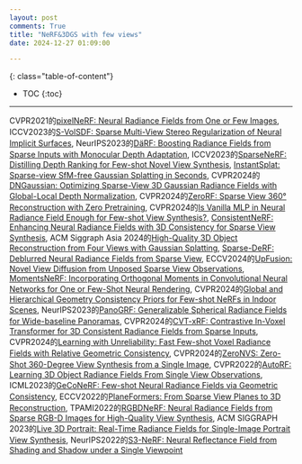 ```yaml
---
layout: post
comments: True
title: "NeRF&3DGS with few views"
date: 2024-12-27 01:09:00

---
```


<!--more-->

{: class="table-of-content"}
* TOC
{:toc}

---

CVPR2021的[pixelNeRF: Neural Radiance Fields from One or Few Images](https://alexyu.net/pixelnerf/), ICCV2023的[S-VolSDF: Sparse Multi-View Stereo Regularization of Neural Implicit Surfaces](https://hao-yu-wu.github.io/s-volsdf/), NeurIPS2023的[DäRF: Boosting Radiance Fields from Sparse Inputs with Monocular Depth Adaptation](https://github.com/cvlab-kaist/DaRF), ICCV2023的[SparseNeRF: Distilling Depth Ranking for Few-shot Novel View Synthesis](https://sparsenerf.github.io/), [InstantSplat: Sparse-view SfM-free Gaussian Splatting in Seconds](https://instantsplat.github.io/), CVPR2024的[DNGaussian: Optimizing Sparse-View 3D Gaussian Radiance Fields with Global-Local Depth Normalization](https://fictionarry.github.io/DNGaussian/), CVPR2024的[ZeroRF: Sparse View 360° Reconstruction with Zero Pretraining](https://sarahweiii.github.io/zerorf/), CVPR2024的[Is Vanilla MLP in Neural Radiance Field Enough for Few-shot View Synthesis?](https://openaccess.thecvf.com/content/CVPR2024/papers/Zhu_Is_Vanilla_MLP_in_Neural_Radiance_Field_Enough_for_Few-shot_CVPR_2024_paper.pdf), [ConsistentNeRF: Enhancing Neural Radiance Fields with 3D Consistency for Sparse View Synthesis](https://skhu101.github.io/ConsistentNeRF/), ACM Siggraph Asia 2024的[High-Quality 3D Object Reconstruction from Four Views with Gaussian Splatting](https://gaussianobject.github.io/), [Sparse-DeRF: Deblurred Neural Radiance Fields from Sparse View](https://dogyoonlee.github.io/sparsederf/), ECCV2024的[UpFusion: Novel View Diffusion from Unposed Sparse View Observations](https://upfusion3d.github.io/), [MomentsNeRF: Incorporating Orthogonal Moments in Convolutional Neural Networks for One or Few-Shot Neural Rendering](https://amughrabi.github.io/momentsnerf/), CVPR2024的[Global and Hierarchical Geometry Consistency Priors for Few-shot NeRFs in Indoor Scenes](https://github.com/XT5un/P2NeRF), NeurIPS2023的[PanoGRF: Generalizable Spherical Radiance Fields for Wide-baseline Panoramas](https://thucz.github.io/PanoGRF/), CVPR2024的[CVT-xRF: Contrastive In-Voxel Transformer for 3D Consistent Radiance Fields from Sparse Inputs](https://zhongyingji.github.io/CVT-xRF/), CVPR2024的[Learning with Unreliability: Fast Few-shot Voxel Radiance Fields with Relative Geometric Consistency](https://github.com/HKCLynn/ReVoRF), CVPR2024的[ZeroNVS: Zero-Shot 360-Degree View Synthesis from a Single Image](https://kylesargent.github.io/zeronvs/), CVPR2022的[AutoRF: Learning 3D Object Radiance Fields From Single View Observations](https://github.com/skyhehe123/AutoRF-pytorch), ICML2023的[GeCoNeRF: Few-shot Neural Radiance Fields via Geometric Consistency](https://cvlab-kaist.github.io/GeCoNeRF/), ECCV2022的[PlaneFormers: From Sparse View Planes to 3D Reconstruction](https://samiragarwala.github.io/PlaneFormers/), TPAMI2022的[RGBDNeRF: Neural Radiance Fields from Sparse RGB-D Images for High-Quality View Synthesis](http://geometrylearning.com/rgbdnerf/), ACM SIGGRAPH 2023的[Live 3D Portrait: Real-Time Radiance Fields for Single-Image Portrait View Synthesis](https://research.nvidia.com/labs/nxp/lp3d/), NeurIPS2022的[S3-NeRF: Neural Reflectance Field from Shading and Shadow under a Single Viewpoint](https://ywq.github.io/s3nerf/)
